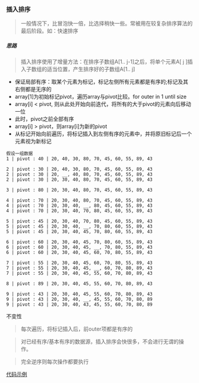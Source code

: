 ### 插入排序

>一般情况下，比冒泡快一倍，比选择稍快一些。常被用在较复杂排序算法的最后阶段。如：快速排序

##### 思路

>插入排序使用了增量方法：在排序子数组A[1.. j-1]之后，将单个元素A[ j ]插入子数组的适当位置，产生排序好的子数组A[1.. j]

* 保证局部有序：取某个元素为标记，标记左侧所有元素都是有序的;标记及其右侧都是无序的
* array[1]为初始标记pivot，遍历array与pivot比较。for outer in 1 until size
* array[i] < pivot, 则从此处开始向前迭代，将所有的大于pivot的元素向后移动一位
* 此时，pivot之前全部有序
* array[i] > pivot，则array[i]为新的pivot
* 从标记开始向前遍历，将标记插入到左侧有序的元素中，并将原旧标记后一个元素视为新标记

```
假设一组数据
1 | pivot : 40 | 20, 40, 30, 80, 70, 45, 60, 55, 89, 43

2 | pivot : 30 | 20, 40, 30, 80, 70, 45, 60, 55, 89, 43
2 | pivot : 30 | 20, __, 40, 80, 70, 45, 60, 55, 89, 43
2 | pivot : 30 | 20, 30, 40, 80, 70, 45, 60, 55, 89, 43

3 | pivot : 80 | 20, 30, 40, 80, 70, 45, 60, 55, 89, 43

4 | pivot : 70 | 20, 30, 40, 80, 70, 45, 60, 55, 89, 43
4 | pivot : 70 | 20, 30, 40, __, 80, 45, 60, 55, 89, 43
4 | pivot : 70 | 20, 30, 40, 70, 80, 45, 60, 55, 89, 43

5 | pivot : 45 | 20, 30, 40, 70, 80, 45, 60, 55, 89, 43
5 | pivot : 45 | 20, 30, 40, __, 70, 80, 60, 55, 89, 43
5 | pivot : 45 | 20, 30, 40, 45, 70, 80, 60, 55, 89, 43

6 | pivot : 60 | 20, 30, 40, 45, 70, 80, 60, 55, 89, 43
6 | pivot : 60 | 20, 30, 40, 45, __, 70, 80, 55, 89, 43
6 | pivot : 60 | 20, 30, 40, 45, 60, 70, 80, 55, 89, 43

7 | pivot : 55 | 20, 30, 40, 45, 60, 70, 80, 55, 89, 43
7 | pivot : 55 | 20, 30, 40, 45, __, 60, 70, 80, 89, 43
7 | pivot : 55 | 20, 30, 40, 45, 55, 60, 70, 80, 89, 43

8 | pivot : 89 | 20, 30, 40, 45, 55, 60, 70, 80, 89, 43

9 | pivot : 43 | 20, 30, 40, 45, 55, 60, 70, 80, 89, 43
9 | pivot : 43 | 20, 30, 40, __, 45, 55, 60, 70, 80, 89
9 | pivot : 43 | 20, 30, 40, 43, 45, 55, 60, 70, 80, 89

```

不变性
>每次遍历，将标记插入后，前outer项都是有序的

>对已经有序/基本有序的数据源，插入排序会快很多，不会进行无谓的操作。

>完全逆序则每次操作都要执行

[代码示例](../../../TutorialCodeSample/src/main/java/com/xcstasy/tutorial/algorithm/sort/InsertionSort.kt)